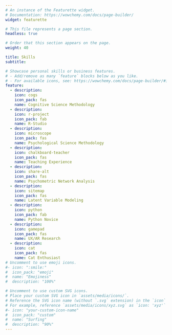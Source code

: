 ```yaml
---
# An instance of the Featurette widget.
# Documentation: https://wowchemy.com/docs/page-builder/
widget: featurette

# This file represents a page section.
headless: true

# Order that this section appears on the page.
weight: 40

title: Skills
subtitle:

# Showcase personal skills or business features.
# - Add/remove as many `feature` blocks below as you like.
# - For available icons, see: https://wowchemy.com/docs/page-builder/#icons
feature:
  - description: 
    icon: cogs
    icon_pack: fas
    name: Cognitive Science Methodology
  - description: 
    icon: r-project
    icon_pack: fab
    name: R-Studio
  - description: 
    icon: microscope
    icon_pack: fas
    name: Psychological Science Methodology
  - description: 
    icon: chalkboard-teacher
    icon_pack: fas
    name: Teaching Experience
  - description: 
    icon: share-alt
    icon_pack: fas
    name: Psychometric Network Analysis
  - description: 
    icon: sitemap
    icon_pack: fas
    name: Latent Variable Modeling
  - description: 
    icon: python
    icon_pack: fab
    name: Python Novice
  - description: 
    icon: gamepad
    icon_pack: fas
    name: UX/AR Research
  - description: 
    icon: cat
    icon_pack: fas
    name: Cat Enthusiast
# Uncomment to use emoji icons.
#- icon: ":smile:"
#  icon_pack: "emoji"
#  name: "Emojiness"
#  description: "100%"

# Uncomment to use custom SVG icons.
# Place your custom SVG icon in `assets/media/icons/`.
# Reference the SVG icon name (without `.svg` extension) in the `icon` field.
# For example, reference `assets/media/icons/xyz.svg` as `icon: 'xyz'`
#- icon: "your-custom-icon-name"
#  icon_pack: "custom"
#  name: "Surfing"
#  description: "90%"
---
```


